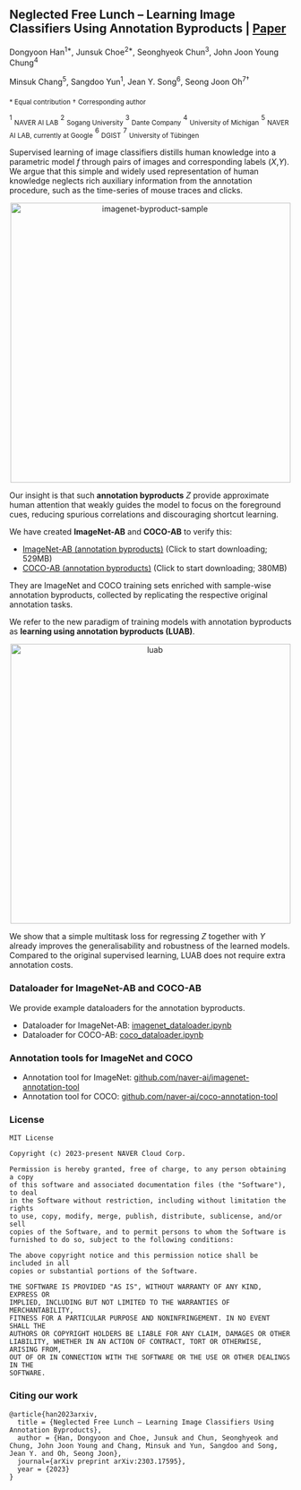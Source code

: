 ## Neglected Free Lunch – Learning Image Classifiers Using Annotation Byproducts | [Paper](https://arxiv.org/abs/2303.17595)

Dongyoon Han<sup>1*</sup>, Junsuk Choe<sup>2*</sup>, Seonghyeok Chun<sup>3</sup>, John Joon Young Chung<sup>4</sup>

Minsuk Chang<sup>5</sup>, Sangdoo Yun<sup>1</sup>, Jean Y. Song<sup>6</sup>, Seong Joon Oh<sup>7&dagger;</sup>  

<sub>\* Equal contribution</sub> <sub>&dagger;</sub> <sub> Corresponding author </sub>

<sup>1</sup> <sub>NAVER AI LAB</sub> <sup>2</sup> <sub>Sogang University</sub> <sup>3</sup> <sub>Dante Company</sub> <sup>4</sup> <sub>University of Michigan</sub>  <sup>5</sup> <sub>NAVER AI LAB, currently at Google</sub>  <sup>6</sup> <sub>DGIST</sub>  <sup>7</sup> <sub>University of T&uuml;bingen</sub> 

Supervised learning of image classifiers distills human knowledge into a parametric model *f* through pairs of images and corresponding labels (*X*,*Y*). We argue that this simple and widely used representation of human knowledge neglects rich auxiliary information from the annotation procedure, such as the time-series of mouse traces and clicks. 

<p align=center>
<img src="https://user-images.githubusercontent.com/7447092/203720567-dc6e1277-84d2-439c-a9f8-879e31c04e6f.png" alt="imagenet-byproduct-sample" width=500px />
<p/>

Our insight is that such **annotation byproducts** *Z* provide approximate human attention that weakly guides the model to focus on the foreground cues, reducing spurious correlations and discouraging shortcut learning. 

We have created **ImageNet-AB** and **COCO-AB** to verify this:

* [ImageNet-AB (annotation byproducts)](https://hybridsupervision-image-net.s3.us-east-2.amazonaws.com/repository/imagenet_ab_v1_0.tar.gz) (Click to start downloading; 529MB)
* [COCO-AB (annotation byproducts)](https://hybridsupervision-coco.s3.us-east-2.amazonaws.com/hybridsup/coco_ab_v1_0.json) (Click to start downloading; 380MB)

They are ImageNet and COCO training sets enriched with sample-wise annotation byproducts, collected by replicating the respective original annotation tasks. 

We refer to the new paradigm of training models with annotation byproducts as **learning using annotation byproducts (LUAB)**. 

<p align=center>
<img src="https://user-images.githubusercontent.com/7447092/203721515-2aea133d-1a77-4463-8372-5f0e0dbe4d2d.png" alt="luab" width=500px />
<p/>

We show that a simple multitask loss for regressing *Z* together with *Y* already improves the generalisability and robustness of the learned models. Compared to the original supervised learning, LUAB does not require extra annotation costs.

### Dataloader for ImageNet-AB and COCO-AB

We provide example dataloaders for the annotation byproducts.

* Dataloader for ImageNet-AB: [imagenet_dataloader.ipynb](imagenet_dataloader.ipynb)
* Dataloader for COCO-AB: [coco_dataloader.ipynb](coco_dataloader.ipynb)


### Annotation tools for ImageNet and COCO

* Annotation tool for ImageNet: [github.com/naver-ai/imagenet-annotation-tool](https://github.com/naver-ai/imagenet-annotation-tool)
* Annotation tool for COCO: [github.com/naver-ai/coco-annotation-tool](https://github.com/naver-ai/coco-annotation-tool)

### License

```
MIT License

Copyright (c) 2023-present NAVER Cloud Corp.

Permission is hereby granted, free of charge, to any person obtaining a copy
of this software and associated documentation files (the "Software"), to deal
in the Software without restriction, including without limitation the rights
to use, copy, modify, merge, publish, distribute, sublicense, and/or sell
copies of the Software, and to permit persons to whom the Software is
furnished to do so, subject to the following conditions:

The above copyright notice and this permission notice shall be included in all
copies or substantial portions of the Software.

THE SOFTWARE IS PROVIDED "AS IS", WITHOUT WARRANTY OF ANY KIND, EXPRESS OR
IMPLIED, INCLUDING BUT NOT LIMITED TO THE WARRANTIES OF MERCHANTABILITY,
FITNESS FOR A PARTICULAR PURPOSE AND NONINFRINGEMENT. IN NO EVENT SHALL THE
AUTHORS OR COPYRIGHT HOLDERS BE LIABLE FOR ANY CLAIM, DAMAGES OR OTHER
LIABILITY, WHETHER IN AN ACTION OF CONTRACT, TORT OR OTHERWISE, ARISING FROM,
OUT OF OR IN CONNECTION WITH THE SOFTWARE OR THE USE OR OTHER DEALINGS IN THE
SOFTWARE.
```

### Citing our work

```
@article{han2023arxiv,
  title = {Neglected Free Lunch – Learning Image Classifiers Using Annotation Byproducts},
  author = {Han, Dongyoon and Choe, Junsuk and Chun, Seonghyeok and Chung, John Joon Young and Chang, Minsuk and Yun, Sangdoo and Song, Jean Y. and Oh, Seong Joon},
  journal={arXiv preprint arXiv:2303.17595},
  year = {2023}
}
```
